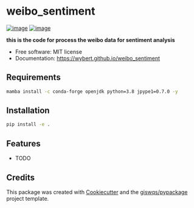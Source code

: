 # weibo_sentiment


[![image](https://img.shields.io/pypi/v/weibo_sentiment.svg)](https://pypi.python.org/pypi/weibo_sentiment)
[![image](https://img.shields.io/conda/vn/conda-forge/weibo_sentiment.svg)](https://anaconda.org/conda-forge/weibo_sentiment)


**this is the code for process the weibo data for sentiment analysis**


-   Free software: MIT license
-   Documentation: https://wybert.github.io/weibo_sentiment

## Requirements

```bash
mamba install -c conda-forge openjdk python=3.8 jpype1=0.7.0 -y
```

## Installation



```bash
pip install -e .
```


## Features

-   TODO

## Credits

This package was created with [Cookiecutter](https://github.com/cookiecutter/cookiecutter) and the [giswqs/pypackage](https://github.com/giswqs/pypackage) project template.
